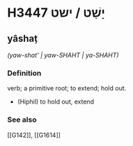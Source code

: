 # H3447 יָשַׁט / ישט

## yâshaṭ

_(yaw-shat' | yaw-SHAHT | ya-SHAHT)_

### Definition

verb; a primitive root; to extend; hold out.

- (Hiphil) to hold out, extend
### See also

[[G142]], [[G1614]]

